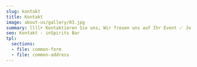 ```yaml
---
slug: kontakt
title: Kontakt
image: about-us/gallery/03.jpg
summary: llll➤ Kontaktieren Sie uns, Wir freuen uns auf Ihr Event ✅ Johann-Karg-Straße 30, 85540 Haar ☎️ +49 89 97861114…
seo: Kontakt - inSpirits Bar
tpl:
  sections:
  - file: common-form
  - file: common-address
---
```

